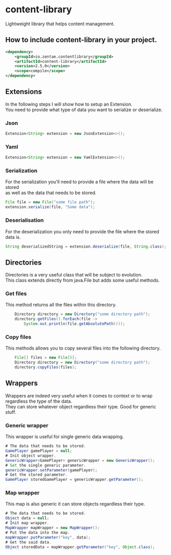 # content-library

Lightweight library that helps content management.

## How to include content-library in your project.

````xml
<dependency>
    <groupId>io.zentae.contentlibrary</groupId>
    <artifactId>content-library</artifactId>
    <version>2.5.0</version>
    <scope>compile</scope>
</dependency>
````

## Extensions
In the following steps I will show how to setup an Extension.
<br>
You need to provide what type of data you want to serialize or deserialize.
### Json
````java
Extension<String> extension = new JsonExtension<>();
````
### Yaml
````java
Extension<String> extension = new YamlExtension<>();
````
### Serialization
For the serialization you'll need to provide a file where the data will be stored 
<br>
as well as the data that needs to be stored.
````java
File file = new File("some file path");
extension.serialize(file, "Some data");
````
### Deserialisation
For the deserialization you only need to provide the file where the stored data is.
````java
String deserializedString = extension.deserialize(file, String.class);
````
## Directories
Directories is a very useful class that will be subject to evolution.
<br>
This class extends directly from java.File but adds some useful methods.
### Get files
This method returns all the files within this directory.
````java
    Directory directory = new Directory("some directory path");
    directory.getFiles().forEach(file ->
        System.out.println(file.getAbsolutePath()));
````
### Copy files
This methods allows you to copy several files into the following directory.
````java
    File[] files = new File[5];
    Directory directory = new Directory("some directory path");
    directory.copyFiles(files);
````
## Wrappers
Wrappers are indeed very useful when it comes to context or to wrap regardless the type of the data.
<br>
They can store whatever object regardless their type. Good for generic stuff.
### Generic wrapper
This wrapper is useful for single generic data wrapping.
````java
# The data that needs to be stored.
GamePlayer gamePlayer = null;
# Init object wrapper.
GenericWrapper<GamePlayer> genericWrapper = new GenericWrapper();
# Set the single generic parameter.
genericWrapper.setParameter(gamePlayer);
# Get the stored parameter.
GamePlayer storedGamePlayer = genericWrapper.getParameter();
````
### Map wrapper
This map is also generic it can store objects regardless their type.
````java
# The data that needs to be stored.
Object data = null;
# Init map wrapper.
MapWrapper mapWrapper = new MapWrapper();
# Put the data into the map.
mapWrapper.putParameter("key", data);
# Get the said data.
Object storedData = mapWrapper.getParameter("key", Object.class);
````